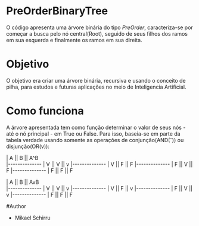 # PreOrderBinaryTree

O código apresenta uma árvore binária do tipo *PreOrder*, caracteriza-se por começar a busca pelo nó central(Root),
seguido de seus filhos dos ramos em sua esquerda e finalmente os ramos em sua direita. 

# Objetivo

O objetivo era criar uma árvore binária, recursiva e usando o conceito de pilha, para estudos e futuras aplicações no meio de Inteligencia Artificial.

# Como funciona

A árvore apresentada tem como função determinar o valor de seus nós - até o nó principal - em True ou False. Para isso, baseia-se em parte da tabela verdade usando somente as operações de conjunção(AND(ˆ)) ou disjunção(OR(v)):

| A || B || A^B               
|--------------
| V || V || v
|--------------
| V || F || F
|--------------
| F || V || F
|--------------
| F || F || F


| A || B || AvB               
|--------------
| V || V || v
|--------------
| V || F || v
|--------------
| F || V || v
|--------------
| F || F || F

#Author

* Mikael Schirru

